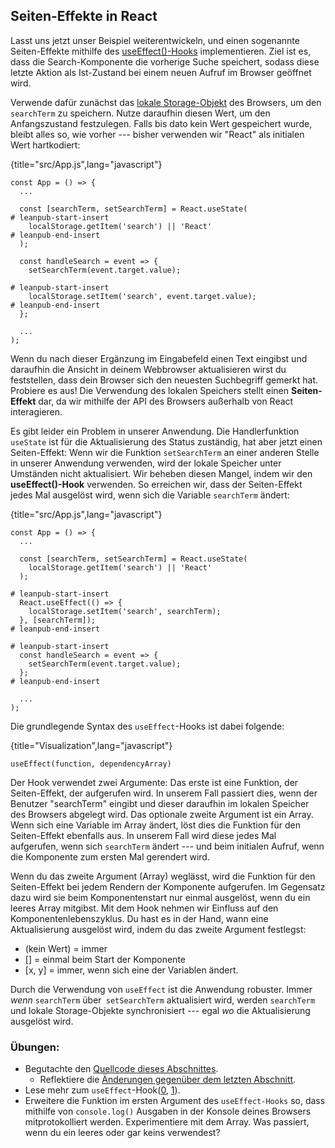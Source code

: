 ## Seiten-Effekte in React

Lasst uns jetzt unser Beispiel weiterentwickeln, und einen sogenannte Seiten-Effekte mithilfe des [useEffect()-Hooks](https://de.reactjs.org/docs/hooks-effect.html) implementieren. Ziel ist es, dass die Search-Komponente die vorherige Suche speichert, sodass diese letzte Aktion als Ist-Zustand bei einem neuen Aufruf im Browser geöffnet wird.

Verwende dafür zunächst das [lokale Storage-Objekt](https://developer.mozilla.org/de/docs/Web/API/Window/localStorage) des Browsers, um den `searchTerm` zu speichern. Nutze daraufhin diesen Wert, um den Anfangszustand festzulegen. Falls bis dato kein Wert gespeichert wurde, bleibt alles so, wie vorher --- bisher verwenden wir "React" als initialen Wert hartkodiert:

{title="src/App.js",lang="javascript"}
~~~~~~~
const App = () => {
  ...

  const [searchTerm, setSearchTerm] = React.useState(
# leanpub-start-insert
    localStorage.getItem('search') || 'React'
# leanpub-end-insert
  );

  const handleSearch = event => {
    setSearchTerm(event.target.value);

# leanpub-start-insert
    localStorage.setItem('search', event.target.value);
# leanpub-end-insert
  };

  ...
);
~~~~~~~

Wenn du nach dieser Ergänzung im Eingabefeld einen Text eingibst und daraufhin die Ansicht in deinem Webbrowser aktualisieren wirst du feststellen, dass dein Browser sich den neuesten Suchbegriff gemerkt hat. Probiere es aus! Die Verwendung des lokalen Speichers stellt einen **Seiten-Effekt** dar, da wir mithilfe der API des Browsers außerhalb von React interagieren.

Es gibt leider ein Problem in unserer Anwendung. Die Handlerfunktion `useState` ist für die Aktualisierung des Status zuständig, hat aber jetzt einen Seiten-Effekt: Wenn wir die Funktion `setSearchTerm` an einer anderen Stelle in unserer Anwendung verwenden, wird der lokale Speicher unter Umständen nicht aktualisiert. Wir beheben diesen Mangel, indem wir den **useEffect()-Hook** verwenden. So erreichen wir, dass der Seiten-Effekt jedes Mal ausgelöst wird, wenn sich die Variable `searchTerm` ändert:

{title="src/App.js",lang="javascript"}
~~~~~~~
const App = () => {
  ...

  const [searchTerm, setSearchTerm] = React.useState(
    localStorage.getItem('search') || 'React'
  );

# leanpub-start-insert
  React.useEffect(() => {
    localStorage.setItem('search', searchTerm);
  }, [searchTerm]);
# leanpub-end-insert

# leanpub-start-insert
  const handleSearch = event => {
    setSearchTerm(event.target.value);
  };
# leanpub-end-insert

  ...
);
~~~~~~~

Die grundlegende Syntax des `useEffect`-Hooks ist dabei folgende:

{title="Visualization",lang="javascript"}
~~~~~~~
useEffect(function, dependencyArray)
~~~~~~~

Der Hook verwendet zwei Argumente: Das erste ist eine Funktion, der Seiten-Effekt, der aufgerufen wird. In unserem Fall passiert dies, wenn der Benutzer "searchTerm" eingibt und dieser daraufhin im lokalen Speicher des Browsers abgelegt wird. Das optionale zweite Argument ist ein Array. Wenn sich eine Variable im Array ändert, löst dies die Funktion für den Seiten-Effekt ebenfalls aus. In unserem Fall wird diese jedes Mal aufgerufen, wenn sich `searchTerm` ändert --- und beim initialen Aufruf, wenn die Komponente zum ersten Mal gerendert wird.

Wenn du das zweite Argument (Array) weglässt, wird die Funktion für den Seiten-Effekt bei jedem Rendern der Komponente aufgerufen. Im Gegensatz dazu wird sie beim Komponentenstart nur einmal ausgelöst, wenn du ein leeres Array mitgibst. Mit dem Hook nehmen wir Einfluss auf den Komponentenlebenszyklus. Du hast es in der Hand, wann eine Aktualisierung ausgelöst wird, indem du das zweite Argument festlegst:
- (kein Wert) = immer
- [] = einmal beim Start der Komponente
- [x, y] = immer, wenn sich eine der Variablen ändert.

Durch die Verwendung von `useEffect` ist die Anwendung robuster. Immer *wenn* `searchTerm` über` setSearchTerm` aktualisiert wird, werden `searchTerm` und lokale Storage-Objekte synchronisiert --- egal *wo* die Aktualisierung ausgelöst wird.

### Übungen:

* Begutachte den [Quellcode dieses Abschnittes](https://codesandbox.io/s/github/the-road-to-learn-react/hacker-stories/tree/hs/React-Side-Effects).
  * Reflektiere die [Änderungen gegenüber dem letzten Abschnitt](https://github.com/the-road-to-learn-react/hacker-stories/compare/hs/Props-Handling...hs/React-Side-Effects?expand=1).
* Lese mehr zum `useEffect`-Hook([0](https://de.reactjs.org/docs/hooks-effect.html), [1](https://de.reactjs.org/docs/hooks-reference.html#useeffect)).
* Erweitere die Funktion im ersten Argument des `useEffect-Hooks` so, dass mithilfe von `console.log()` Ausgaben in der Konsole deines Browsers mitprotokolliert werden. Experimentiere mit dem Array. Was passiert, wenn du ein leeres oder gar keins verwendest?
